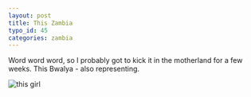 ```yaml
---
layout: post
title: This Zambia
typo_id: 45
categories: zambia
---
```

Word word word, so I probably got to kick it in the motherland for a few weeks. This Bwalya - also representing.

![this girl](http://notkeepingitreal.com/images/this_girl_and_me.jpg "this girl")
